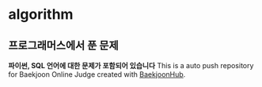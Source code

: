 # algorithm
## 프로그래머스에서 푼 문제
**파이썬, SQL 언어에 대한 문제가 포함되어 있습니다**
This is a auto push repository for Baekjoon Online Judge created with [BaekjoonHub](https://github.com/BaekjoonHub/BaekjoonHub).
